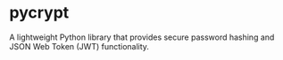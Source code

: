 # pycrypt
A lightweight Python library that provides secure password hashing and JSON Web Token (JWT) functionality.
